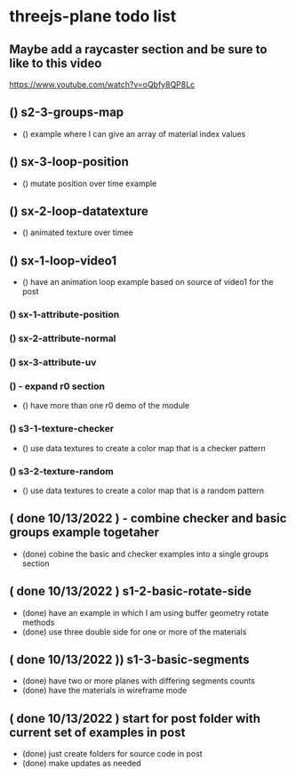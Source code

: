 # threejs-plane todo list

<!-- BASIC SECTION -->

<!-- Raycaster -->

## Maybe add a raycaster section and be sure to like to this video
https://www.youtube.com/watch?v=oQbfy8QP8Lc

<!-- GROUPS SECTION -->

## () s2-3-groups-map
* () example where I can give an array of material index values

<!-- LOOP -->

## () sx-3-loop-position
* () mutate position over time example

## () sx-2-loop-datatexture
* () animated texture over timee

## () sx-1-loop-video1
* () have an animation loop example based on source of video1 for the post

<!-- ATTRIBUTES -->

### () sx-1-attribute-position

### () sx-2-attribute-normal

### () sx-3-attribute-uv

<!-- TILEMOD -->

### () - expand r0 section
* () have more than one r0 demo of the module

<!-- TEXTURES -->

### () s3-1-texture-checker
* () use data textures to create a color map that is a checker pattern

### () s3-2-texture-random
* () use data textures to create a color map that is a random pattern

<!-- DONE -->

## ( done 10/13/2022 ) - combine checker and basic groups example togetaher
* (done) cobine the basic and checker examples into a single groups section

## ( done 10/13/2022 ) s1-2-basic-rotate-side
* (done) have an example in which I am using buffer geometry rotate methods
* (done) use three double side for one or more of the materials

## ( done 10/13/2022 )) s1-3-basic-segments
* (done) have two or more planes with differing segments counts
* (done) have the materials in wireframe mode

## ( done 10/13/2022 ) start for post folder with current set of examples in post
* (done) just create folders for source code in post
* (done) make updates as needed
